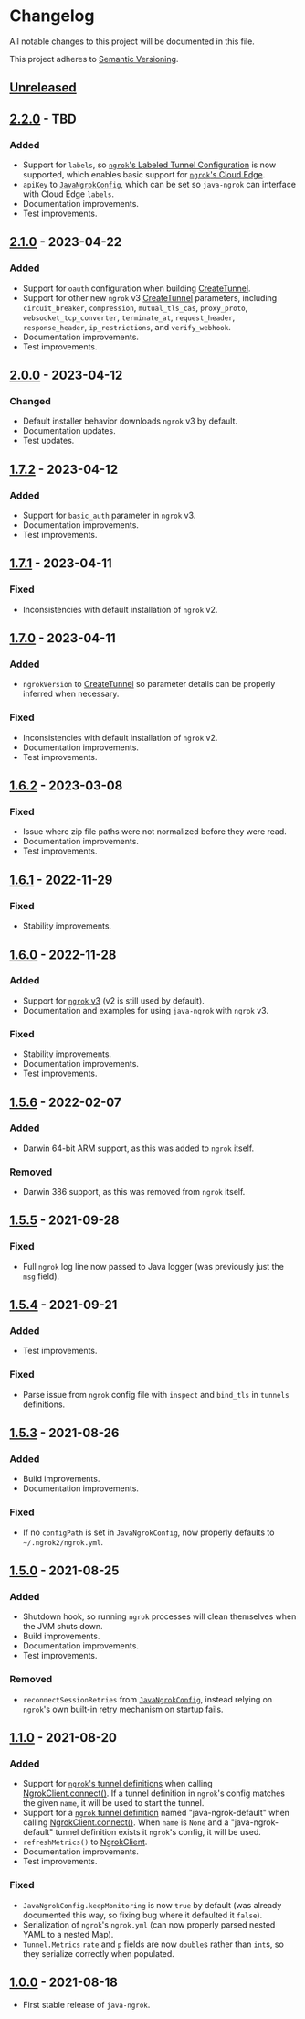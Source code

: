 # Changelog
All notable changes to this project will be documented in this file.

This project adheres to [Semantic Versioning](https://semver.org/spec/v2.0.0.html).

## [Unreleased](https://github.com/alexdlaird/java-ngrok/compare/2.2.0...HEAD)

## [2.2.0](https://github.com/alexdlaird/java-ngrok/compare/2.1.0...2.2.0) - TBD
### Added
- Support for `labels`, so [`ngrok`'s Labeled Tunnel Configuration](https://ngrok.com/docs/secure-tunnels/ngrok-agent/reference/config/#labeled-tunnel-configuration-properties) is now supported, which enables basic support for [`ngrok`'s Cloud Edge](https://ngrok.com/docs/cloud-edge/).
- `apiKey` to [`JavaNgrokConfig`](https://javadoc.io/doc/com.github.alexdlaird/java-ngrok/2.2.0/com/github/alexdlaird/ngrok/conf/JavaNgrokConfig.html), which can be set so `java-ngrok` can interface with Cloud Edge `labels`.
- Documentation improvements.
- Test improvements.

## [2.1.0](https://github.com/alexdlaird/java-ngrok/compare/2.0.0...2.1.0) - 2023-04-22
### Added
- Support for `oauth` configuration when building [CreateTunnel](https://javadoc.io/static/com.github.alexdlaird/java-ngrok/2.1.0/com/github/alexdlaird/ngrok/protocol/CreateTunnel.html).
- Support for other new `ngrok` v3 [CreateTunnel](https://javadoc.io/static/com.github.alexdlaird/java-ngrok/2.1.0/com/github/alexdlaird/ngrok/protocol/CreateTunnel.html) parameters, including `circuit_breaker`, `compression`, `mutual_tls_cas`, `proxy_proto`, `websocket_tcp_converter`, `terminate_at`, `request_header`, `response_header`, `ip_restrictions`, and `verify_webhook`.
- Documentation improvements.
- Test improvements.

## [2.0.0](https://github.com/alexdlaird/java-ngrok/compare/1.7.2...2.0.0) - 2023-04-12
### Changed
- Default installer behavior downloads `ngrok` v3 by default.
- Documentation updates.
- Test updates.

## [1.7.2](https://github.com/alexdlaird/java-ngrok/compare/1.7.1...1.7.2) - 2023-04-12
### Added
- Support for `basic_auth` parameter in `ngrok` v3.
- Documentation improvements.
- Test improvements.

## [1.7.1](https://github.com/alexdlaird/java-ngrok/compare/1.7.0...1.7.1) - 2023-04-11
### Fixed
- Inconsistencies with default installation of `ngrok` v2.

## [1.7.0](https://github.com/alexdlaird/java-ngrok/compare/1.6.2...1.7.0) - 2023-04-11
### Added
- `ngrokVersion` to [CreateTunnel](https://javadoc.io/doc/com.github.alexdlaird/java-ngrok/1.7.0/com.github.alexdlaird.ngrok/com/github/alexdlaird/ngrok/protocol/CreateTunnel.Builder.html) so parameter details can be properly inferred when necessary.

### Fixed
- Inconsistencies with default installation of `ngrok` v2.
- Documentation improvements.
- Test improvements.

## [1.6.2](https://github.com/alexdlaird/java-ngrok/compare/1.6.1...1.6.2) - 2023-03-08
### Fixed
- Issue where zip file paths were not normalized before they were read.
- Documentation improvements.
- Test improvements.

## [1.6.1](https://github.com/alexdlaird/java-ngrok/compare/1.6.0...1.6.1) - 2022-11-29
### Fixed
- Stability improvements.

## [1.6.0](https://github.com/alexdlaird/java-ngrok/compare/1.5.6...1.6.0) - 2022-11-28
### Added
- Support for [`ngrok` v3](https://ngrok.com/docs/guides/upgrade-v2-v3) (v2 is still used by default).
- Documentation and examples for using `java-ngrok` with `ngrok` v3.

### Fixed
- Stability improvements.
- Documentation improvements.
- Test improvements.

## [1.5.6](https://github.com/alexdlaird/java-ngrok/compare/1.5.5...1.5.6) - 2022-02-07
### Added
- Darwin 64-bit ARM support, as this was added to `ngrok` itself.

### Removed
- Darwin 386 support, as this was removed from `ngrok` itself.

## [1.5.5](https://github.com/alexdlaird/java-ngrok/compare/1.5.4...1.5.5) - 2021-09-28
### Fixed
- Full `ngrok` log line now passed to Java logger (was previously just the `msg` field).

## [1.5.4](https://github.com/alexdlaird/java-ngrok/compare/1.5.3...1.5.4) - 2021-09-21
### Added
- Test improvements.

### Fixed
- Parse issue from `ngrok` config file with `inspect` and `bind_tls` in `tunnels` definitions.

## [1.5.3](https://github.com/alexdlaird/java-ngrok/compare/1.5.0...1.5.3) - 2021-08-26
### Added
- Build improvements.
- Documentation improvements.

### Fixed
- If no `configPath` is set in `JavaNgrokConfig`, now properly defaults to `~/.ngrok2/ngrok.yml`.

## [1.5.0](https://github.com/alexdlaird/java-ngrok/compare/1.1.0...1.5.0) - 2021-08-25
### Added
- Shutdown hook, so running `ngrok` processes will clean themselves when the JVM shuts down.
- Build improvements.
- Documentation improvements.
- Test improvements.

### Removed
- `reconnectSessionRetries` from [`JavaNgrokConfig`](https://javadoc.io/doc/com.github.alexdlaird/java-ngrok/1.5.0/com/github/alexdlaird/ngrok/conf/JavaNgrokConfig.html), instead relying on `ngrok`'s own built-in retry mechanism on startup fails.

## [1.1.0](https://github.com/alexdlaird/java-ngrok/compare/1.0.0...1.1.0) - 2021-08-20
### Added
- Support for [`ngrok`'s tunnel definitions](https://ngrok.com/docs/secure-tunnels/ngrok-agent/reference/config/#tunnel-definitions) when calling [NgrokClient.connect()](https://javadoc.io/static/com.github.alexdlaird/java-ngrok/1.1.0/com/github/alexdlaird/ngrok/NgrokClient.html#connect(com.github.alexdlaird.ngrok.protocol.CreateTunnel)). If a tunnel definition in `ngrok`'s config matches the given `name`, it will be used to start the tunnel.
- Support for a [`ngrok` tunnel definition](https://ngrok.com/docs/secure-tunnels/ngrok-agent/reference/config/#tunnel-definitions) named "java-ngrok-default" when calling [NgrokClient.connect()](https://javadoc.io/static/com.github.alexdlaird/java-ngrok/1.1.0/com/github/alexdlaird/ngrok/NgrokClient.html#connect(com.github.alexdlaird.ngrok.protocol.CreateTunnel)). When `name` is `None` and a "java-ngrok-default" tunnel definition exists it `ngrok`'s config, it will be used.
- `refreshMetrics()` to [NgrokClient](https://javadoc.io/doc/com.github.alexdlaird/java-ngrok/1.1.0/com/github/alexdlaird/ngrok/NgrokClient.html).
- Documentation improvements.
- Test improvements.
 
### Fixed
- `JavaNgrokConfig.keepMonitoring` is now `true` by default (was already documented this way, so fixing bug where it defaulted it `false`).
- Serialization of `ngrok`'s `ngrok.yml` (can now properly parsed nested YAML to a nested Map).
- `Tunnel.Metrics` `rate` and `p` fields are now `double`s rather than `int`s, so they serialize correctly when populated.

## [1.0.0](https://github.com/alexdlaird/java-ngrok/releases/tag/1.0.0) - 2021-08-18
- First stable release of `java-ngrok`.
